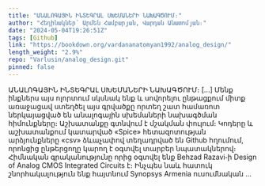 ```yaml
---
title: "ԱՆԱԼՈԳԱՅԻՆ ԻՆՏԵԳՐԱԼ ՍԽԵՄԱՆԵՐԻ ՆԱԽԱԳԾՈՒՄ։"
author: "Հեղինակներ՝ Արմեն Համբարյան, Վարդան Անատոմյան։"
date: "2024-05-04T19:26:51Z"
tags: [Github]
link: "https://bookdown.org/vardananatomyan1992/analog_design/"
length_weight: "2.9%"
repo: "Varlusin/analog_design.git"
pinned: false
---
```


ԱՆԱԼՈԳԱՅԻՆ ԻՆՏԵԳՐԱԼ ՍԽԵՄԱՆԵՐԻ ՆԱԽԱԳԾՈՒՄ։ [...] Մենք ինքներս այս ոլորտում սկսնակ ենք և սովորելու ընթացքում միտք առաջացավ ստեղծել այս գրվածքը որտեղ շատ համառոտ ներկայացված են անալոգային սխեմաների նախագծման հիմունքները։ Աշխատանքը գտնվում է մշակման փուլում։ Կոդերը և աշխատանքում կատարված «Spice» հետազոտության արձյունքները «csv» ձևաչափով տեղադրված են Github հղումում, որոնցից ընթերցողը կարող է օգտվել տարբեր նպատակներով։ Հիմնական գրականությունը որից օգտվել ենք Behzad Razavi֊ի Design of Analog CMOS Integrated Circuits է։ Ինչպես նաև հատուկ շնորհակալություն ենք հայտնում Synopsys Armenia ուսումնական ...
